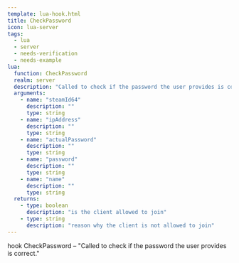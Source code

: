 ```yaml
---
template: lua-hook.html
title: CheckPassword
icon: lua-server
tags:
  - lua
  - server
  - needs-verification
  - needs-example
lua:
  function: CheckPassword
  realm: server
  description: "Called to check if the password the user provides is correct."
  arguments:
    - name: "steamId64"
      description: ""
      type: string
    - name: "ipAddress"
      description: ""
      type: string
    - name: "actualPassword"
      description: ""
      type: string
    - name: "password"
      description: ""
      type: string
    - name: "name"
      description: ""
      type: string
  returns:
    - type: boolean
      description: "is the client allowed to join"
    - type: string
      description: "reason why the client is not allowed to join"
---
```


<div class="lua__search__keywords">
hook CheckPassword &#x2013; "Called to check if the password the user provides is correct."
</div>
